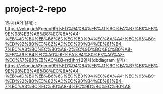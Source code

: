 # project-2-repo

1일차(API 설계) : https://velog.io/@geun99/%ED%94%84%EB%A1%9C%EA%B7%B8%EB%9E%98%EB%A8%B8%EC%8A%A4-%EB%8D%B0%EB%B8%8C%EC%BD%94%EC%8A%A4-%EC%9B%B9-%ED%92%80%EC%82%AC%EC%9D%B4%ED%81%B4-7%EC%A3%BC%EC%B0%A8-2%EC%9D%BC%EC%B0%A8-%EB%A9%B4%EC%A0%91-%EA%B4%80%EB%A0%A8-%EC%A7%88%EB%AC%B8-rrd1hrrl
2일차(dbdiagram 설계) : https://velog.io/@geun99/%ED%94%84%EB%A1%9C%EA%B7%B8%EB%9E%98%EB%A8%B8%EC%8A%A4-%EB%8D%B0%EB%B8%8C%EC%BD%94%EC%8A%A4-%EC%9B%B9-%ED%92%80%EC%82%AC%EC%9D%B4%ED%81%B4-7%EC%A3%BC%EC%B0%A8-4%EC%9D%BC%EC%B0%A8
